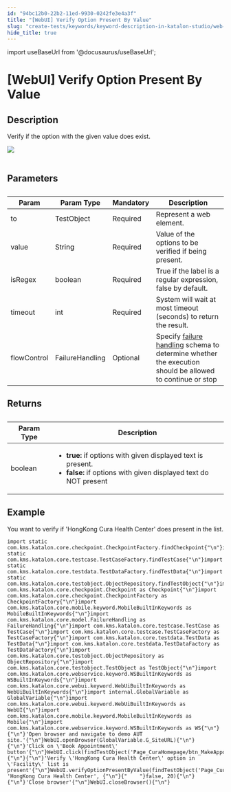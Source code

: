 ```yaml
---
id: "94bc12b0-22b2-11ed-9930-0242fe3e4a3f"
title: "[WebUI] Verify Option Present By Value"
slug: "create-tests/keywords/keyword-description-in-katalon-studio/web-ui-keywords/webui-verify-option-present-by-value"
hide_title: true
---
```

import useBaseUrl from '@docusaurus/useBaseUrl';


# <a id="id_0" class="anchor_top_offset"/><a id="ariaid-title1" class="anchor_top_offset"/>[WebUI] Verify Option Present By Value


## <a id="id_0__id_1" class="anchor_top_offset"/>Description

              
<p xmlns="http://www.w3.org/1999/xhtml" className="p">Verify if the option with the given value does exist.</p> 
      
<p xmlns="http://www.w3.org/1999/xhtml" className="p">   <img className="image" src={useBaseUrl("https://github.com/katalon-studio/docs-images/raw/master/katalon-studio/docs/webui-verify-option-present-by-value/label.jpg")} /><br /><br /> </p> 
      

## <a id="id_0__id_2" class="anchor_top_offset"/>Parameters

              
<table xmlns="http://www.w3.org/1999/xhtml" className="table anchor_top_offset" id="id_0__94fa87d9-f4ce-454c-8079-e44e2ea5da71"><caption /><thead className="thead"><tr className><th className="entry anchor_top_offset" id="id_0__94fa87d9-f4ce-454c-8079-e44e2ea5da71__entry__1">Param</th><th className="entry anchor_top_offset" id="id_0__94fa87d9-f4ce-454c-8079-e44e2ea5da71__entry__2">Param Type</th><th className="entry anchor_top_offset" id="id_0__94fa87d9-f4ce-454c-8079-e44e2ea5da71__entry__3">Mandatory</th><th className="entry anchor_top_offset" id="id_0__94fa87d9-f4ce-454c-8079-e44e2ea5da71__entry__4">Description</th></tr></thead><tbody className="tbody"><tr className><td className="entry" headers="id_0__94fa87d9-f4ce-454c-8079-e44e2ea5da71__entry__1 id_0__94fa87d9-f4ce-454c-8079-e44e2ea5da71__entry__2 id_0__94fa87d9-f4ce-454c-8079-e44e2ea5da71__entry__3 id_0__94fa87d9-f4ce-454c-8079-e44e2ea5da71__entry__4 ">to</td><td className="entry" headers="id_0__94fa87d9-f4ce-454c-8079-e44e2ea5da71__entry__1 id_0__94fa87d9-f4ce-454c-8079-e44e2ea5da71__entry__2 id_0__94fa87d9-f4ce-454c-8079-e44e2ea5da71__entry__3 id_0__94fa87d9-f4ce-454c-8079-e44e2ea5da71__entry__4 ">TestObject</td><td className="entry" headers="id_0__94fa87d9-f4ce-454c-8079-e44e2ea5da71__entry__1 id_0__94fa87d9-f4ce-454c-8079-e44e2ea5da71__entry__2 id_0__94fa87d9-f4ce-454c-8079-e44e2ea5da71__entry__3 id_0__94fa87d9-f4ce-454c-8079-e44e2ea5da71__entry__4 ">Required</td><td className="entry" headers="id_0__94fa87d9-f4ce-454c-8079-e44e2ea5da71__entry__1 id_0__94fa87d9-f4ce-454c-8079-e44e2ea5da71__entry__2 id_0__94fa87d9-f4ce-454c-8079-e44e2ea5da71__entry__3 id_0__94fa87d9-f4ce-454c-8079-e44e2ea5da71__entry__4 ">Represent a web element.</td></tr><tr className><td className="entry" headers="id_0__94fa87d9-f4ce-454c-8079-e44e2ea5da71__entry__1 id_0__94fa87d9-f4ce-454c-8079-e44e2ea5da71__entry__2 id_0__94fa87d9-f4ce-454c-8079-e44e2ea5da71__entry__3 id_0__94fa87d9-f4ce-454c-8079-e44e2ea5da71__entry__4 ">value</td><td className="entry" headers="id_0__94fa87d9-f4ce-454c-8079-e44e2ea5da71__entry__1 id_0__94fa87d9-f4ce-454c-8079-e44e2ea5da71__entry__2 id_0__94fa87d9-f4ce-454c-8079-e44e2ea5da71__entry__3 id_0__94fa87d9-f4ce-454c-8079-e44e2ea5da71__entry__4 ">String</td><td className="entry" headers="id_0__94fa87d9-f4ce-454c-8079-e44e2ea5da71__entry__1 id_0__94fa87d9-f4ce-454c-8079-e44e2ea5da71__entry__2 id_0__94fa87d9-f4ce-454c-8079-e44e2ea5da71__entry__3 id_0__94fa87d9-f4ce-454c-8079-e44e2ea5da71__entry__4 ">Required</td><td className="entry" headers="id_0__94fa87d9-f4ce-454c-8079-e44e2ea5da71__entry__1 id_0__94fa87d9-f4ce-454c-8079-e44e2ea5da71__entry__2 id_0__94fa87d9-f4ce-454c-8079-e44e2ea5da71__entry__3 id_0__94fa87d9-f4ce-454c-8079-e44e2ea5da71__entry__4 ">Value of the options to be verified if being present.</td></tr><tr className><td className="entry" headers="id_0__94fa87d9-f4ce-454c-8079-e44e2ea5da71__entry__1 id_0__94fa87d9-f4ce-454c-8079-e44e2ea5da71__entry__2 id_0__94fa87d9-f4ce-454c-8079-e44e2ea5da71__entry__3 id_0__94fa87d9-f4ce-454c-8079-e44e2ea5da71__entry__4 ">isRegex</td><td className="entry" headers="id_0__94fa87d9-f4ce-454c-8079-e44e2ea5da71__entry__1 id_0__94fa87d9-f4ce-454c-8079-e44e2ea5da71__entry__2 id_0__94fa87d9-f4ce-454c-8079-e44e2ea5da71__entry__3 id_0__94fa87d9-f4ce-454c-8079-e44e2ea5da71__entry__4 ">boolean</td><td className="entry" headers="id_0__94fa87d9-f4ce-454c-8079-e44e2ea5da71__entry__1 id_0__94fa87d9-f4ce-454c-8079-e44e2ea5da71__entry__2 id_0__94fa87d9-f4ce-454c-8079-e44e2ea5da71__entry__3 id_0__94fa87d9-f4ce-454c-8079-e44e2ea5da71__entry__4 ">Required</td><td className="entry" headers="id_0__94fa87d9-f4ce-454c-8079-e44e2ea5da71__entry__1 id_0__94fa87d9-f4ce-454c-8079-e44e2ea5da71__entry__2 id_0__94fa87d9-f4ce-454c-8079-e44e2ea5da71__entry__3 id_0__94fa87d9-f4ce-454c-8079-e44e2ea5da71__entry__4 ">True if the label is a regular expression, false by         default.</td></tr><tr className><td className="entry" headers="id_0__94fa87d9-f4ce-454c-8079-e44e2ea5da71__entry__1 id_0__94fa87d9-f4ce-454c-8079-e44e2ea5da71__entry__2 id_0__94fa87d9-f4ce-454c-8079-e44e2ea5da71__entry__3 id_0__94fa87d9-f4ce-454c-8079-e44e2ea5da71__entry__4 ">timeout</td><td className="entry" headers="id_0__94fa87d9-f4ce-454c-8079-e44e2ea5da71__entry__1 id_0__94fa87d9-f4ce-454c-8079-e44e2ea5da71__entry__2 id_0__94fa87d9-f4ce-454c-8079-e44e2ea5da71__entry__3 id_0__94fa87d9-f4ce-454c-8079-e44e2ea5da71__entry__4 ">int</td><td className="entry" headers="id_0__94fa87d9-f4ce-454c-8079-e44e2ea5da71__entry__1 id_0__94fa87d9-f4ce-454c-8079-e44e2ea5da71__entry__2 id_0__94fa87d9-f4ce-454c-8079-e44e2ea5da71__entry__3 id_0__94fa87d9-f4ce-454c-8079-e44e2ea5da71__entry__4 ">Required</td><td className="entry" headers="id_0__94fa87d9-f4ce-454c-8079-e44e2ea5da71__entry__1 id_0__94fa87d9-f4ce-454c-8079-e44e2ea5da71__entry__2 id_0__94fa87d9-f4ce-454c-8079-e44e2ea5da71__entry__3 id_0__94fa87d9-f4ce-454c-8079-e44e2ea5da71__entry__4 ">System will wait at most timeout (seconds) to return the         result.</td></tr><tr className><td className="entry" headers="id_0__94fa87d9-f4ce-454c-8079-e44e2ea5da71__entry__1 id_0__94fa87d9-f4ce-454c-8079-e44e2ea5da71__entry__2 id_0__94fa87d9-f4ce-454c-8079-e44e2ea5da71__entry__3 id_0__94fa87d9-f4ce-454c-8079-e44e2ea5da71__entry__4 ">flowControl</td><td className="entry" headers="id_0__94fa87d9-f4ce-454c-8079-e44e2ea5da71__entry__1 id_0__94fa87d9-f4ce-454c-8079-e44e2ea5da71__entry__2 id_0__94fa87d9-f4ce-454c-8079-e44e2ea5da71__entry__3 id_0__94fa87d9-f4ce-454c-8079-e44e2ea5da71__entry__4 ">FailureHandling</td><td className="entry" headers="id_0__94fa87d9-f4ce-454c-8079-e44e2ea5da71__entry__1 id_0__94fa87d9-f4ce-454c-8079-e44e2ea5da71__entry__2 id_0__94fa87d9-f4ce-454c-8079-e44e2ea5da71__entry__3 id_0__94fa87d9-f4ce-454c-8079-e44e2ea5da71__entry__4 ">Optional</td><td className="entry" headers="id_0__94fa87d9-f4ce-454c-8079-e44e2ea5da71__entry__1 id_0__94fa87d9-f4ce-454c-8079-e44e2ea5da71__entry__2 id_0__94fa87d9-f4ce-454c-8079-e44e2ea5da71__entry__3 id_0__94fa87d9-f4ce-454c-8079-e44e2ea5da71__entry__4 ">Specify <a className="xref" href="/docs/maintain/configure-failure-handling-settings-in-katalon-studio">failure handling</a> schema to         determine whether the execution should be allowed to continue or         stop</td></tr></tbody></table> 
      

## <a id="id_0__id_3" class="anchor_top_offset"/>Returns

              
<table xmlns="http://www.w3.org/1999/xhtml" className="table anchor_top_offset" id="id_0__89c800f1-6019-4118-bc95-17f2dbb786c5"><caption /><thead className="thead"><tr className><th className="entry anchor_top_offset" id="id_0__89c800f1-6019-4118-bc95-17f2dbb786c5__entry__1">Param Type</th><th className="entry anchor_top_offset" id="id_0__89c800f1-6019-4118-bc95-17f2dbb786c5__entry__2">Description</th></tr></thead><tbody className="tbody"><tr className><td className="entry" headers="id_0__89c800f1-6019-4118-bc95-17f2dbb786c5__entry__1 id_0__89c800f1-6019-4118-bc95-17f2dbb786c5__entry__2 ">boolean</td><td className="entry" headers="id_0__89c800f1-6019-4118-bc95-17f2dbb786c5__entry__1 id_0__89c800f1-6019-4118-bc95-17f2dbb786c5__entry__2 ">         <ul className="ul"><li className="li">             <strong className="ph b">true:</strong> if options with given displayed             text is present.</li><li className="li">             <strong className="ph b">false:</strong> if options with given displayed             text do NOT present</li></ul>       </td></tr></tbody></table> 
      

## <a id="id_0__id_4" class="anchor_top_offset"/>Example

              
<p xmlns="http://www.w3.org/1999/xhtml" className="p">You want to verify if 'HongKong Cura Health Center' does present   in the list.</p> 
              
<pre xmlns="http://www.w3.org/1999/xhtml" className="pre codeblock"><code>import static com.kms.katalon.core.checkpoint.CheckpointFactory.findCheckpoint{"\n"}import static com.kms.katalon.core.testcase.TestCaseFactory.findTestCase{"\n"}import static com.kms.katalon.core.testdata.TestDataFactory.findTestData{"\n"}import static com.kms.katalon.core.testobject.ObjectRepository.findTestObject{"\n"}import com.kms.katalon.core.checkpoint.Checkpoint as Checkpoint{"\n"}import com.kms.katalon.core.checkpoint.CheckpointFactory as CheckpointFactory{"\n"}import com.kms.katalon.core.mobile.keyword.MobileBuiltInKeywords as MobileBuiltInKeywords{"\n"}import com.kms.katalon.core.model.FailureHandling as FailureHandling{"\n"}import com.kms.katalon.core.testcase.TestCase as TestCase{"\n"}import com.kms.katalon.core.testcase.TestCaseFactory as TestCaseFactory{"\n"}import com.kms.katalon.core.testdata.TestData as TestData{"\n"}import com.kms.katalon.core.testdata.TestDataFactory as TestDataFactory{"\n"}import com.kms.katalon.core.testobject.ObjectRepository as ObjectRepository{"\n"}import com.kms.katalon.core.testobject.TestObject as TestObject{"\n"}import com.kms.katalon.core.webservice.keyword.WSBuiltInKeywords as WSBuiltInKeywords{"\n"}import com.kms.katalon.core.webui.keyword.WebUiBuiltInKeywords as WebUiBuiltInKeywords{"\n"}import internal.GlobalVariable as GlobalVariable{"\n"}import com.kms.katalon.core.webui.keyword.WebUiBuiltInKeywords as WebUI{"\n"}import com.kms.katalon.core.mobile.keyword.MobileBuiltInKeywords as Mobile{"\n"}import com.kms.katalon.core.webservice.keyword.WSBuiltInKeywords as WS{"\n"}{"\n"}'Open browser and navigate to demo AUT site.'{"\n"}WebUI.openBrowser(GlobalVariable.G_SiteURL){"\n"}{"\n"}'Click on \'Book Appointment\' button'{"\n"}WebUI.click(findTestObject('Page_CuraHomepage/btn_MakeAppointment')){"\n"}{"\n"}'Verify \'HongKong Cura Health Center\' option in \'Facility\' list is present'{"\n"}WebUI.verifyOptionPresentByValue(findTestObject('Page_CuraAppointment/lst_Facility'), 'HongKong Cura Health Center', {"\n"}{"    "}false, 20){"\n"}{"\n"}'Close browser'{"\n"}WebUI.closeBrowser(){"\n"}</code></pre> 
            
